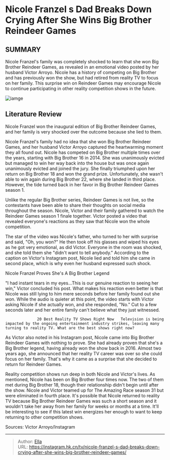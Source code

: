 # Nicole Franzel s Dad Breaks Down Crying After She Wins Big Brother Reindeer Games


## SUMMARY 



  Nicole Franzel&#39;s family was completely shocked to learn that she won Big Brother Reindeer Games, as revealed in an emotional video posted by her husband Victor Arroyo.   Nicole has a history of competing on Big Brother and has previously won the show, but had retired from reality TV to focus on her family.   This surprise win on Reindeer Games may encourage Nicole to continue participating in other reality competition shows in the future.  

![iamge](https://static1.srcdn.com/wordpress/wp-content/uploads/2023/12/nicole-franzel-s-dad-breaks-down-crying-after-she-wins-big-brother-reindeer-games-1.png)

## Literature Review
Nicole Franzel won the inaugural edition of Big Brother Reindeer Games, and her family is very shocked over the outcome because she lied to them.




Nicole Franzel&#39;s family had no idea that she won Big Brother Reindeer Games, and her husband Victor Arroyo captured the heartwarming moment they all found out. Nicole has competed on Big Brother multiple times over the years, starting with Big Brother 16 in 2014. She was unanimously evicted but managed to win her way back into the house but was once again unanimously evicted and joined the jury. She finally triumphed upon her return on Big Brother 18 and won the grand prize. Unfortunately, she wasn&#39;t able to win again during Big Brother 22, where she landed in third place. However, the tide turned back in her favor in Big Brother Reindeer Games season 1.




Unlike the regular Big Brother series, Reindeer Games is not live, so the contestants have been able to share their thoughts on social media throughout the season. Nicole, Victor and their family gathered to watch the Reindeer Games season 1 finale together. Victor posted a video that revealed everyone&#39;s reactions as they saw that Nicole won the whole competition.


 

The star of the video was Nicole&#39;s father, who turned to her with surprise and said, &#34;Oh, you won?&#34; He then took off his glasses and wiped his eyes as he got very emotional, as did Victor. Everyone in the room was shocked, and she told them she &#34;didn&#39;t want to tell anybody.&#34; According to the caption on Victor&#39;s Instagram post, Nicole lied and told him she came in second place, which is why even her husband expressed such shock.





 Nicole Franzel Proves She&#39;s A Big Brother Legend 
          

&#34;I had instant tears in my eyes...This is our genuine reaction to seeing her win,&#34; Victor concluded his post. What makes his reaction even better is that Nicole was still lying to him mere seconds before her family found out she won. While the audio is quieter at this point, the video starts with Victor asking Nicole if she actually won, and she responded, &#34;No.&#34; Cut to a few seconds later and her entire family can&#39;t believe what they just witnessed.

                  20 Best Reality TV Shows Right Now   Television is being impacted by the ongoing entertainment industry strikes, leaving many turning to reality TV. What are the best shows right now?    

As Victor also noted in his Instagram post, Nicole came into Big Brother Reindeer Games with nothing to prove. She had already proven that she&#39;s a Big Brother legend, having already won the show back in 2016. Almost two years ago, she announced that her reality TV career was over so she could focus on her family. That&#39;s why it came as a surprise that she decided to return for Reindeer Games.




Reality competition shows run deep in both Nicole and Victor&#39;s lives. As mentioned, Nicole has been on Big Brother four times now. The two of them met during Big Brother 18, though their relationship didn&#39;t begin until after the show. Nicole and Victor teamed up for The Amazing Race season 31 but were eliminated in fourth place. It&#39;s possible that Nicole returned to reality TV because Big Brother Reindeer Games was such a short season and it wouldn&#39;t take her away from her family for weeks or months at a time. It&#39;ll be interesting to see if this latest win energizes her enough to want to keep returning to other competition shows.

Sources: Victor Arroyo/Instagram



---

> Author: [Ella](https://instagram.hk.cn/)  
> URL: https://instagram.hk.cn/tv/nicole-franzel-s-dad-breaks-down-crying-after-she-wins-big-brother-reindeer-games/  

